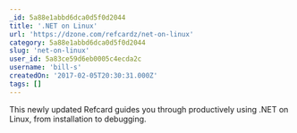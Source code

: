 ```yaml
---
_id: 5a88e1abbd6dca0d5f0d2044
title: '.NET on Linux'
url: 'https://dzone.com/refcardz/net-on-linux'
category: 5a88e1abbd6dca0d5f0d2044
slug: 'net-on-linux'
user_id: 5a83ce59d6eb0005c4ecda2c
username: 'bill-s'
createdOn: '2017-02-05T20:30:31.000Z'
tags: []
---
```


This newly updated Refcard guides you through productively using .NET on Linux, from installation to debugging.
